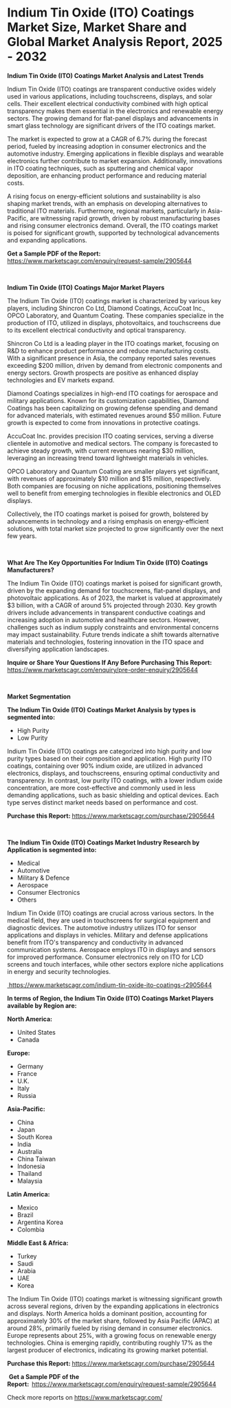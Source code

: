 <p><h1>Indium Tin Oxide (ITO) Coatings Market Size, Market Share and Global Market Analysis Report, 2025 - 2032</h1></p><p><strong>Indium Tin Oxide (ITO) Coatings Market Analysis and Latest Trends</strong></p>
<p><p>Indium Tin Oxide (ITO) coatings are transparent conductive oxides widely used in various applications, including touchscreens, displays, and solar cells. Their excellent electrical conductivity combined with high optical transparency makes them essential in the electronics and renewable energy sectors. The growing demand for flat-panel displays and advancements in smart glass technology are significant drivers of the ITO coatings market.</p><p>The market is expected to grow at a CAGR of 6.7% during the forecast period, fueled by increasing adoption in consumer electronics and the automotive industry. Emerging applications in flexible displays and wearable electronics further contribute to market expansion. Additionally, innovations in ITO coating techniques, such as sputtering and chemical vapor deposition, are enhancing product performance and reducing material costs.</p><p>A rising focus on energy-efficient solutions and sustainability is also shaping market trends, with an emphasis on developing alternatives to traditional ITO materials. Furthermore, regional markets, particularly in Asia-Pacific, are witnessing rapid growth, driven by robust manufacturing bases and rising consumer electronics demand. Overall, the ITO coatings market is poised for significant growth, supported by technological advancements and expanding applications.</p></p>
<p><strong>Get a Sample PDF of the Report:&nbsp;</strong> <a href="https://www.marketscagr.com/enquiry/request-sample/2905644?utm_campaign=2946&utm_medium=2&utm_source=Github&utm_content=ia&utm_term=12032025&utm_id=indium-tin-oxide-ito-coatings">https://www.marketscagr.com/enquiry/request-sample/2905644</a></p>
<p>&nbsp;</p>
<p><strong>Indium Tin Oxide (ITO) Coatings Major Market Players</strong></p>
<p><p>The Indium Tin Oxide (ITO) coatings market is characterized by various key players, including Shincron Co Ltd, Diamond Coatings, AccuCoat Inc., OPCO Laboratory, and Quantum Coating. These companies specialize in the production of ITO, utilized in displays, photovoltaics, and touchscreens due to its excellent electrical conductivity and optical transparency.</p><p>Shincron Co Ltd is a leading player in the ITO coatings market, focusing on R&D to enhance product performance and reduce manufacturing costs. With a significant presence in Asia, the company reported sales revenues exceeding $200 million, driven by demand from electronic components and energy sectors. Growth prospects are positive as enhanced display technologies and EV markets expand.</p><p>Diamond Coatings specializes in high-end ITO coatings for aerospace and military applications. Known for its customization capabilities, Diamond Coatings has been capitalizing on growing defense spending and demand for advanced materials, with estimated revenues around $50 million. Future growth is expected to come from innovations in protective coatings.</p><p>AccuCoat Inc. provides precision ITO coating services, serving a diverse clientele in automotive and medical sectors. The company is forecasted to achieve steady growth, with current revenues nearing $30 million, leveraging an increasing trend toward lightweight materials in vehicles.</p><p>OPCO Laboratory and Quantum Coating are smaller players yet significant, with revenues of approximately $10 million and $15 million, respectively. Both companies are focusing on niche applications, positioning themselves well to benefit from emerging technologies in flexible electronics and OLED displays.</p><p>Collectively, the ITO coatings market is poised for growth, bolstered by advancements in technology and a rising emphasis on energy-efficient solutions, with total market size projected to grow significantly over the next few years.</p></p>
<p>&nbsp;</p>
<p><strong>What Are The Key Opportunities For Indium Tin Oxide (ITO) Coatings Manufacturers?</strong></p>
<p><p>The Indium Tin Oxide (ITO) coatings market is poised for significant growth, driven by the expanding demand for touchscreens, flat-panel displays, and photovoltaic applications. As of 2023, the market is valued at approximately $3 billion, with a CAGR of around 5% projected through 2030. Key growth drivers include advancements in transparent conductive coatings and increasing adoption in automotive and healthcare sectors. However, challenges such as indium supply constraints and environmental concerns may impact sustainability. Future trends indicate a shift towards alternative materials and technologies, fostering innovation in the ITO space and diversifying application landscapes.</p></p>
<p><strong>Inquire or Share Your Questions If Any Before Purchasing This Report:</strong> <a href="https://www.marketscagr.com/enquiry/pre-order-enquiry/2905644?utm_campaign=2946&utm_medium=2&utm_source=Github&utm_content=ia&utm_term=12032025&utm_id=indium-tin-oxide-ito-coatings">https://www.marketscagr.com/enquiry/pre-order-enquiry/2905644</a></p>
<p>&nbsp;</p>
<p><strong>Market Segmentation</strong></p>
<p><strong>The Indium Tin Oxide (ITO) Coatings Market Analysis by types is segmented into:</strong></p>
<p><ul><li>High Purity</li><li>Low Purity</li></ul></p>
<p><p>Indium Tin Oxide (ITO) coatings are categorized into high purity and low purity types based on their composition and application. High purity ITO coatings, containing over 90% indium oxide, are utilized in advanced electronics, displays, and touchscreens, ensuring optimal conductivity and transparency. In contrast, low purity ITO coatings, with a lower indium oxide concentration, are more cost-effective and commonly used in less demanding applications, such as basic shielding and optical devices. Each type serves distinct market needs based on performance and cost.</p></p>
<p><strong>Purchase this Report:&nbsp;</strong><a href="https://www.marketscagr.com/purchase/2905644?utm_campaign=2946&utm_medium=2&utm_source=Github&utm_content=ia&utm_term=12032025&utm_id=indium-tin-oxide-ito-coatings">https://www.marketscagr.com/purchase/2905644</a></p>
<p>&nbsp;</p>
<p><strong>The Indium Tin Oxide (ITO) Coatings Market Industry Research by Application is segmented into:</strong></p>
<p><ul><li>Medical</li><li>Automotive</li><li>Military & Defence</li><li>Aerospace</li><li>Consumer Electronics</li><li>Others</li></ul></p>
<p><p>Indium Tin Oxide (ITO) coatings are crucial across various sectors. In the medical field, they are used in touchscreens for surgical equipment and diagnostic devices. The automotive industry utilizes ITO for sensor applications and displays in vehicles. Military and defense applications benefit from ITO's transparency and conductivity in advanced communication systems. Aerospace employs ITO in displays and sensors for improved performance. Consumer electronics rely on ITO for LCD screens and touch interfaces, while other sectors explore niche applications in energy and security technologies.</p></p>
<p><a href="https://www.marketscagr.com/indium-tin-oxide-ito-coatings-r2905644?utm_campaign=2946&utm_medium=2&utm_source=Github&utm_content=ia&utm_term=12032025&utm_id=indium-tin-oxide-ito-coatings">&nbsp;https://www.marketscagr.com/indium-tin-oxide-ito-coatings-r2905644</a></p>
<p><strong>In terms of Region, the Indium Tin Oxide (ITO) Coatings Market Players available by Region are:</strong></p>
<p>
    <p> <strong> North America: </strong>
        <ul>
            <li>United States</li>
            <li>Canada</li>
        </ul>
        </p> 
    <p> <strong> Europe: </strong>
        <ul>
            <li>Germany</li>
            <li>France</li>
            <li>U.K.</li>
            <li>Italy</li>
            <li>Russia</li>
        </ul>
        </p> 
    <p> <strong> Asia-Pacific: </strong>
        <ul>
            <li>China</li>
            <li>Japan</li>
            <li>South Korea</li>
            <li>India</li>
            <li>Australia</li>
            <li>China Taiwan</li>
            <li>Indonesia</li>
            <li>Thailand</li>
            <li>Malaysia</li>
        </ul>
        </p> 
    <p> <strong> Latin America: </strong>
        <ul>
            <li>Mexico</li>
            <li>Brazil</li>
            <li>Argentina Korea</li>
            <li>Colombia</li>
        </ul>
        </p> 
    <p> <strong> Middle East & Africa: </strong>
        <ul>
            <li>Turkey</li>
            <li>Saudi</li>
            <li>Arabia</li>
            <li>UAE</li>
            <li>Korea</li>
        </ul>
    </p>
    </p>
<p><p>The Indium Tin Oxide (ITO) coatings market is witnessing significant growth across several regions, driven by the expanding applications in electronics and displays. North America holds a dominant position, accounting for approximately 30% of the market share, followed by Asia Pacific (APAC) at around 28%, primarily fueled by rising demand in consumer electronics. Europe represents about 25%, with a growing focus on renewable energy technologies. China is emerging rapidly, contributing roughly 17% as the largest producer of electronics, indicating its growing market potential.</p></p>
<p><strong>Purchase this Report: </strong><a href="https://www.marketscagr.com/purchase/2905644?utm_campaign=2946&utm_medium=2&utm_source=Github&utm_content=ia&utm_term=12032025&utm_id=indium-tin-oxide-ito-coatings">https://www.marketscagr.com/purchase/2905644</a></p>
<p>&nbsp;<strong>Get a Sample PDF of the Report:&nbsp;&nbsp;</strong><a href="https://www.marketscagr.com/enquiry/request-sample/2905644?utm_campaign=2946&utm_medium=2&utm_source=Github&utm_content=ia&utm_term=12032025&utm_id=indium-tin-oxide-ito-coatings">https://www.marketscagr.com/enquiry/request-sample/2905644</a></p>
<p><strong></strong></p>
<p>Check more reports on <a href="https://www.marketscagr.com/?utm_campaign=2946&utm_medium=2&utm_source=Github&utm_content=ia&utm_term=12032025&utm_id=indium-tin-oxide-ito-coatings">https://www.marketscagr.com/</a></p>